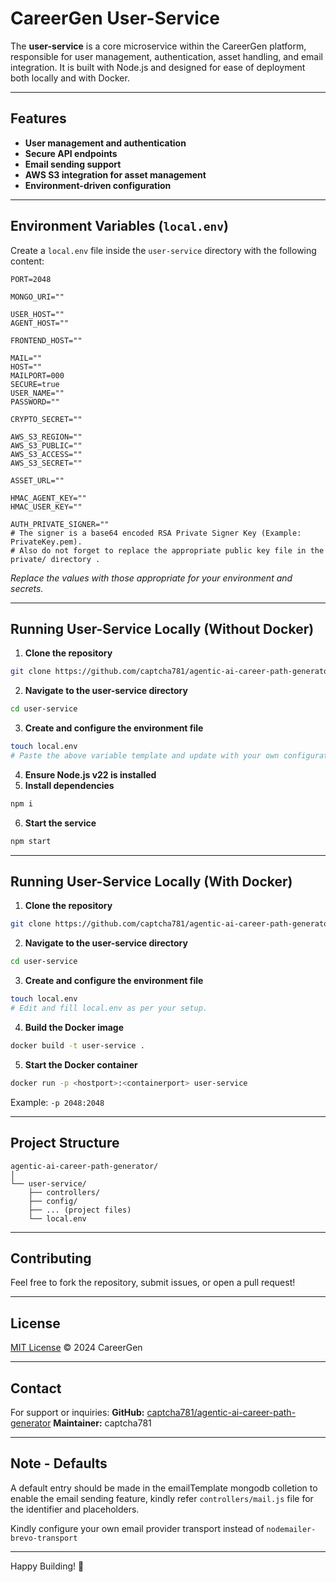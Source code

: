 # CareerGen User-Service

The **user-service** is a core microservice within the CareerGen platform, responsible for user management, authentication, asset handling, and email integration. It is built with Node.js and designed for ease of deployment both locally and with Docker.

***

## Features

- **User management and authentication**
- **Secure API endpoints**
- **Email sending support**
- **AWS S3 integration for asset management**
- **Environment-driven configuration**

***

## Environment Variables (`local.env`)

Create a `local.env` file inside the `user-service` directory with the following content:

```env
PORT=2048

MONGO_URI=""

USER_HOST=""
AGENT_HOST=""

FRONTEND_HOST=""

MAIL=""
HOST=""
MAILPORT=000
SECURE=true
USER_NAME=""
PASSWORD=""

CRYPTO_SECRET=""

AWS_S3_REGION=""
AWS_S3_PUBLIC=""
AWS_S3_ACCESS=""
AWS_S3_SECRET=""

ASSET_URL=""

HMAC_AGENT_KEY=""
HMAC_USER_KEY=""

AUTH_PRIVATE_SIGNER=""
# The signer is a base64 encoded RSA Private Signer Key (Example: PrivateKey.pem).
# Also do not forget to replace the appropriate public key file in the private/ directory .
```

*Replace the values with those appropriate for your environment and secrets.*

***

## Running User-Service Locally (Without Docker)

1. **Clone the repository**

```bash
git clone https://github.com/captcha781/agentic-ai-career-path-generator.git
```

2. **Navigate to the user-service directory**

```bash
cd user-service
```

3. **Create and configure the environment file**

```bash
touch local.env
# Paste the above variable template and update with your own configuration.
```

4. **Ensure Node.js v22 is installed**
5. **Install dependencies**

```bash
npm i
```

6. **Start the service**

```bash
npm start
```


***

## Running User-Service Locally (With Docker)

1. **Clone the repository**

```bash
git clone https://github.com/captcha781/agentic-ai-career-path-generator.git
```

2. **Navigate to the user-service directory**

```bash
cd user-service
```

3. **Create and configure the environment file**

```bash
touch local.env
# Edit and fill local.env as per your setup.
```

4. **Build the Docker image**

```bash
docker build -t user-service .
```

5. **Start the Docker container**

```bash
docker run -p <hostport>:<containerport> user-service
```

Example: `-p 2048:2048`

***

## Project Structure

```
agentic-ai-career-path-generator/
│
└── user-service/
    ├── controllers/
    ├── config/
    ├── ... (project files)
    └── local.env
```


***

## Contributing

Feel free to fork the repository, submit issues, or open a pull request!

***

## License

[MIT License](LICENSE)
© 2024 CareerGen

***

## Contact

For support or inquiries:
**GitHub:** [captcha781/agentic-ai-career-path-generator](https://github.com/captcha781/agentic-ai-career-path-generator)
**Maintainer:** captcha781

***

## Note - Defaults

A default entry should be made in the emailTemplate mongodb colletion to enable the email sending feature, kindly refer ```controllers/mail.js``` file for the identifier and placeholders.

Kindly configure your own email provider transport instead of ```nodemailer-brevo-transport```


***

Happy Building! 🚀
